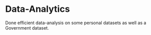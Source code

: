# Data-Analytics
Done efficient data-analysis on some personal datasets as well as a Government dataset.
